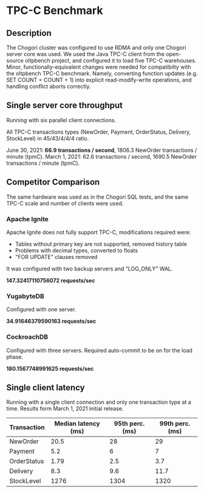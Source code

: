 # TPC-C Benchmark

## Description

The Chogori cluster was configured to use RDMA and only one Chogori server core was used. We used the Java TPC-C client from the open-source oltpbench project, and configured it to load five TPC-C warehouses. Minor, functionally-equivalent changes were needed for compatibilty with the oltpbench TPC-C benchmark. Namely, converting function updates (e.g. SET COUNT = COUNT + 1) into explicit read-modify-write operations, and handling conflict aborts correctly.

## Single server core throughput

Running with six parallel client connections.

All TPC-C transactions types (NewOrder, Payment, OrderStatus, Delivery, StockLevel) in 45/43/4/4/4 
ratio. 

June 30, 2021: **66.9 transactions / second**, 1806.3 NewOrder transactions / minute (tpmC).
March 1, 2021: 62.6 transactions / second, 1690.5 NewOrder transactions / minute (tpmC).

## Competitor Comparison

The same hardware was used as in the Chogori SQL tests, and the same TPC-C scale and number of clients were used.

### Apache Ignite

Apache Ignite does not fully support TPC-C, modifications required were:

- Tables without primary key are not supported, removed history table
- Problems with decimal types, converted to floats
- "FOR UPDATE" clauses removed

It was configured with two backup servers and "LOG\_ONLY" WAL.

**147.32417110756072 requests/sec**

### YugabyteDB

Configured with one server.

**34.91646379590163 requests/sec**

### CockroachDB

Configured with three servers. Required auto-commit to be on for the load phase.

**180.1567748991625 requests/sec**

## Single client latency

Running with a single client connection and only one transaction type at a time. Results form March 1, 2021 initial release.

|Transaction|Median latency (ms)|95th perc. (ms)|99th perc. (ms)|
|---|---|---|---|
|NewOrder|20.5|28|29|
|Payment|5.2|6|7|
|OrderStatus|1.79|2.5|3.7|
|Delivery|8.3|9.6|11.7|
|StockLevel|1276|1304|1320|

